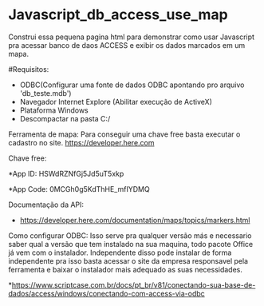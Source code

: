 # Javascript_db_access_use_map
Construi essa pequena pagina html para demonstrar como usar Javascript pra acessar banco de daos ACCESS e exibir os dados marcados em um mapa.


#Requisitos:
* ODBC(Configurar uma fonte de dados ODBC apontando pro arquivo 'db_teste.mdb')
* Navegador Internet Explore (Abilitar execução de ActiveX)
* Plataforma Windows
* Descompactar na pasta C:/ 

Ferramenta de mapa:
Para conseguir uma chave free basta executar o cadastro no site.
https://developer.here.com

Chave free:

*App ID: HSWdRZNfGj5Jd5uT5xkp

*App Code: 0MCGh0g5KdThHE_mfIYDMQ

Documentação da API:
* https://developer.here.com/documentation/maps/topics/markers.html

Como configurar ODBC:
Isso serve pra qualquer versão más e necessario saber qual a versão que tem instalado na sua maquina, todo pacote Office já vem com o instalador. Independente disso pode instalar de forma independente pra isso basta acessar o site da empresa responsavel pela ferramenta e baixar o instalador mais adequado as suas necessidades. 

*https://www.scriptcase.com.br/docs/pt_br/v81/conectando-sua-base-de-dados/access/windows/conectando-com-access-via-odbc

